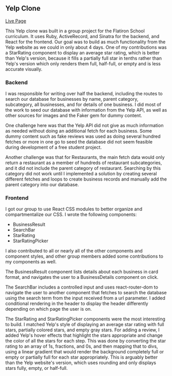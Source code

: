 ## Yelp Clone
<a href=''>Live Page</a>

This Yelp clone was built in a group project for the Flatiron School curriculum. It uses Ruby, ActiveRecord, and Sinatra for the backend, and React for the frontend. Our goal was to build as much functionality from the Yelp website as we could in only about 4 days. One of my contributions was a StarRating component to display an average star rating, which is better than Yelp's version, because it fills a partially full star in tenths rather than Yelp's version which only renders them full, half-full, or empty and is less accurate visually.

### Backend
I was responsible for writing over half the backend, including the routes to search our database for businesses by name, parent category, subcategory, all businesses, and for details of one business. I did most of the work to seed our database with information from the Yelp API, as well as other sources for images and the Faker gem for dummy content.

One challenge here was that the Yelp API did not give as much information as needed without doing an additional fetch for each business. Some dummy content such as fake reviews was used as doing several hundred fetches or more in one go to seed the database did not seem feasible during development of a free student project.

Another challenge was that for Restaurants, the main fetch data would only return a restaurant as a member of hundreds of restaurant subcategories, and it did not include the parent category of restaurant. Searching by this category did not work until I implemented a solution by creating several different fetches and loops to create business records and manually add the parent category into our database.

### Frontend
I got our group to use React CSS modules to better organize and compartmentalize our CSS. I wrote the following components:
- BusinessResult
- SearchBar
- StarRating
- StarRatingPicker

I also contributed to all or nearly all of the other components and component styles, and other group members added some contributions to my components as well.

The BusinessResult component lists details about each business in card format, and navigates the user to a BusinessDetails component on click. 

The SearchBar includes a controlled input and uses react-router-dom to navigate the user to another component that fetches to search the database using the search term from the input received from a url parameter. I added conditional rendering in the header to display the header differently depending on which page the user is on.

The StarRating and StarRatingPicker components were the most interesting to build. I matched Yelp's style of displaying an average star rating with full stars, partially colored stars, and empty gray stars. For adding a review, I added Yelp's hover effects that highlight the stars appropriate and change the color of all the stars for each step. This was done by converting the star rating to an array of 1s, fractions, and 0s, and then mapping that to divs, using a linear gradient that would render the background completely full or empty or partially full for each star appropriately. This is arguably better than the Yelp website's version, which uses rounding and only displays stars fully, empty, or half-full.

